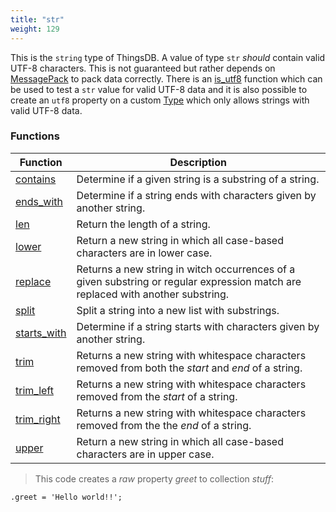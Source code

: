 ```yaml
---
title: "str"
weight: 129
---
```


This is the `string` type of ThingsDB. A value of type `str` *should* contain valid UTF-8 characters. This
is not guaranteed but rather depends on [MessagePack](https://msgpack.org) to pack data correctly.
There is an [is_utf8](../../collection-api/is/is_utf8) function which can be used to test a `str` value for valid UTF-8
data and it is also possible to create an `utf8` property on a custom [Type](../../overview/type) which only allows strings
with valid UTF-8 data.

### Functions

Function | Description
------ | -----------
[contains](./contains) | Determine if a given string is a substring of a string.
[ends_with](./ends_with) | Determine if a string ends with characters given by another string.
[len](./len) | Return the length of a string.
[lower](./lower) | Return a new string in which all case-based characters are in lower case.
[replace](./replace) | Returns a new string in witch occurrences of a given substring or regular expression match are replaced with another substring.
[split](./split) | Split a string into a new list with substrings.
[starts_with](./starts_with) | Determine if a string starts with characters given by another string.
[trim](./trim) | Returns a new string with whitespace characters removed from both the *start* and *end* of a string.
[trim_left](./trim_left) | Returns a new string with whitespace characters removed from the *start* of a string.
[trim_right](./trim_right) | Returns a new string with whitespace characters removed from the the *end* of a string.
[upper](./upper) | Return a new string in which all case-based characters are in upper case.

> This code creates a *raw* property *greet* to collection *stuff*:

```thingsdb,should_pass
.greet = 'Hello world!!';
```
